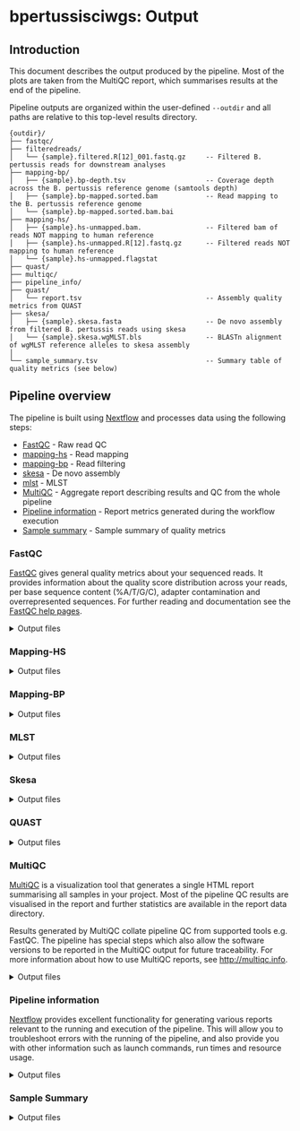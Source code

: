 # bpertussisciwgs: Output

## Introduction

This document describes the output produced by the pipeline. Most of the plots are taken from the MultiQC report, which summarises results at the end of the pipeline.

Pipeline outputs are organized within the user-defined `--outdir` and all paths are relative to this top-level results directory.
```
{outdir}/
├── fastqc/
├── filteredreads/
│   └── {sample}.filtered.R[12]_001.fastq.gz     -- Filtered B. pertussis reads for downstream analyses
├── mapping-bp/
│   ├── {sample}.bp-depth.tsv                    -- Coverage depth across the B. pertussis reference genome (samtools depth)
│   ├── {sample}.bp-mapped.sorted.bam            -- Read mapping to the B. pertussis reference genome
│   └── {sample}.bp-mapped.sorted.bam.bai
├── mapping-hs/
│   ├── {sample}.hs-unmapped.bam.                -- Filtered bam of reads NOT mapping to human reference
│   ├── {sample}.hs-unmapped.R[12].fastq.gz      -- Filtered reads NOT mapping to human reference
│   └── {sample}.hs-unmapped.flagstat
├── quast/
├── multiqc/
├── pipeline_info/
├── quast/
│   └── report.tsv                               -- Assembly quality metrics from QUAST
├── skesa/
│   ├── {sample}.skesa.fasta                     -- De novo assembly from filtered B. pertussis reads using skesa
│   └── {sample}.skesa.wgMLST.bls                -- BLASTn alignment of wgMLST reference alleles to skesa assembly
│
└── sample_summary.tsv                           -- Summary table of quality metrics (see below)

```


## Pipeline overview

The pipeline is built using [Nextflow](https://www.nextflow.io/) and processes data using the following steps:

* [FastQC](#fastqc) - Raw read QC
* [mapping-hs](#mapping-hs) - Read mapping
* [mapping-bp](#mapping-bp) - Read filtering
* [skesa](#skesa) - De novo assembly
* [mlst](#mlst) - MLST
* [MultiQC](#multiqc) - Aggregate report describing results and QC from the whole pipeline
* [Pipeline information](#pipeline-information) - Report metrics generated during the workflow execution
* [Sample summary](#sample-summary) - Sample summary of quality metrics

### FastQC

[FastQC](http://www.bioinformatics.babraham.ac.uk/projects/fastqc/) gives general quality metrics about your sequenced reads. It provides information about the quality score distribution across your reads, per base sequence content (%A/T/G/C), adapter contamination and overrepresented sequences. For further reading and documentation see the [FastQC help pages](http://www.bioinformatics.babraham.ac.uk/projects/fastqc/Help/).  
<details markdown="1">
<summary>Output files</summary>

* `fastqc/`
    * `*_fastqc.html`: FastQC report containing quality metrics.
    * `*_fastqc.zip`: Zip archive containing the FastQC report, tab-delimited data file and plot images.

</details>


### Mapping-HS
<details markdown="1">
<summary>Output files</summary>

* `mapping-hs/`
    * `*.hs-unmapped.bam`: 
    * `*.hs-unmapped.flagstat`: 
    * `*.hs-unmapped.R[12].fastq.gz`:
    * `*.bowtie2.log`:

</details>

### Mapping-BP
<details markdown="1">
<summary>Output files</summary>

* `mapping-bp/`
    * `*.bp-mapped.[sorted].bam`: 
    * `*.bp-mapped.flagstat`: 
    * `*.bp-depth.tsv`:
    * `*.bowtie2.log`:
    * `reference/*bt2`:
* `filteredreads/`
    * `*.filtered.R[12].fastq.gz`:

</details>

### MLST
<details markdown="1">
<summary>Output files</summary>

* `mlst/`
    * `[reference].mlst.bed`:
    * `[reference].mlst.bls`:
    * `*.mlst-bedcov.tsv`: 

</details>

### Skesa
<details markdown="1">
<summary>Output files</summary>

* `skesa/`
    * `*.skesa.fasta`: 
    * `*.skesa.log`: 

</details>

### QUAST
<details markdown="1">
<summary>Output files</summary>

* `quast/`
    * `quast/`:
    * `transposed_report.tsv`:

</details>

### MultiQC

[MultiQC](http://multiqc.info) is a visualization tool that generates a single HTML report summarising all samples in your project. Most of the pipeline QC results are visualised in the report and further statistics are available in the report data directory.

Results generated by MultiQC collate pipeline QC from supported tools e.g. FastQC. The pipeline has special steps which also allow the software versions to be reported in the MultiQC output for future traceability. For more information about how to use MultiQC reports, see <http://multiqc.info>.
<details markdown="1">
<summary>Output files</summary>

* `multiqc/`
    * `multiqc_report.html`: a standalone HTML file that can be viewed in your web browser.
    * `multiqc_data/`: directory containing parsed statistics from the different tools used in the pipeline.
    * `multiqc_plots/`: directory containing static images from the report in various formats.

</details>


### Pipeline information

[Nextflow](https://www.nextflow.io/docs/latest/tracing.html) provides excellent functionality for generating various reports relevant to the running and execution of the pipeline. This will allow you to troubleshoot errors with the running of the pipeline, and also provide you with other information such as launch commands, run times and resource usage.
<details markdown="1">
<summary>Output files</summary>

* `pipeline_info/`
    * Reports generated by Nextflow: `execution_report.html`, `execution_timeline.html`, `execution_trace.txt` and `pipeline_dag.svg`/`pipeline_dag.svg`.
    * Reports generated by the pipeline: `pipeline_report.html` and `software_versions.yml`.
    * Reformatted samplesheet files used as input to the pipeline: `samplesheet.valid.csv`.

</details>


### Sample Summary
<details markdown="1">
<summary>Output files</summary>

* `./sample_summary.tsv`: Sample summary of quality metrics

|Field|Description|
|-----|-----|
|Sample|Sample name|
|Reads-total|Total count of input read pairs|
|Reads-Hs|Count of read pairs mapped to human reference|
|Frac-Hs|Fraction of read pairs mapped to human reference|
|Reads-Bp|Count of read pairs mapped to *B. pertussis* reference|
|Frac-Bp|Fraction of read pairs mapped to *B. pertussis* reference|
|Reads-Unmap|Count of read pairs not mapped to either reference|
|Frac-Unmap|Fraction of read pairs not mapped|
|Depth|Average *B. pertussis* sequencing depth|
|Breadth-20x-len|Number of positions in *B. pertussis* reference with >=20x coverage|
|Breadth-20x-frac|Fraction of positions in *B. pertussis* reference with >=20x coverage|
|Breadth-50x-len|Number of positions in *B. pertussis* reference with >=50x coverage|
|Breadth-50x-frac|Fraction of positions in *B. pertussis* reference with >=50x coverage|
|MLST-20x|*Optional:* Number of typing loci with >=20x coverage|
|MLST-50x|*Optional:* Number of typing loci with >=50x coverage|
|Read-len|Average raw read length (bp)|
|Asm-contigs|*Optional:* De novo assembly contig count|
|Asm-length|*Optional:* De novo assembly total length (bp)|
|Asm-N50|*Optional:* De novo assembly N50 (bp)|
|Asm-longest|*Optional:* De novo assembly longest contig length (bp)|
|Asm-Ref-frac|*Optional:* De novo assembly aligned fraction of reference|

</details>